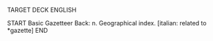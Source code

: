 TARGET DECK
ENGLISH

START
Basic
Gazetteer
Back: n. Geographical index. [italian: related to *gazette]
END
